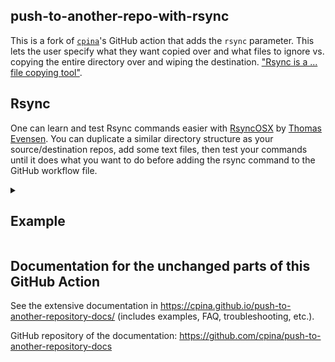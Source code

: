 ## push-to-another-repo-with-rsync

This is a fork of [`cpina`](https://github.com/cpina)'s GitHub action that adds the `rsync` parameter. This lets the user specify what they want copied over and what files to ignore vs. copying the entire directory over and wiping the destination. ["Rsync is a ... file copying tool"](https://linux.die.net/man/1/rsync).

## Rsync

One can learn and test Rsync commands easier with [RsyncOSX](https://rsyncosx.netlify.app/) by [Thomas Evensen](https://rsyncosx.netlify.app/about/). You can duplicate a similar directory structure as your source/destination repos, add some text files, then test your commands until it does what you want to do before adding the rsync command to the GitHub workflow file.

<details>
<summary>

## Example

</summary>

- The only real difference here in terms of the workflow file is the additional rsync parameter where you can supply an rsync command. The rsync parameter is optional (but also the only reason you would be using this action anyways).
```
name: DEPLOY

on:
  push:
    branches:
    - main

jobs:
  build:
    runs-on: ubuntu-latest
    container: ubuntu
    steps:
      - uses: actions/checkout@v3
      - name: Pushes to another repository
        id: push_directory
        uses: 6notes/push-to-another-repo-with-rsync@main
        env:
          SSH_DEPLOY_KEY: ${{ secrets.SSH_DEPLOY_KEY }}
        with:
          source-directory: 'EXAMPLE/SRC/DIRECTORY'
          destination-github-username: 'USERNAME'
          destination-repository-name: 'REPO_NAME'
          user-email: jlu6.proton@proton.me
          target-branch: main
          rsync: 'rsync --archive --verbose --delete --exclude=.git* --exclude=package*.json --exclude=node_modules --exclude=.next --exclude=README.md --stats'
```
</details>

## Documentation for the unchanged parts of this GitHub Action
See the extensive documentation in https://cpina.github.io/push-to-another-repository-docs/ (includes examples, FAQ, troubleshooting, etc.).

GitHub repository of the documentation: https://github.com/cpina/push-to-another-repository-docs
